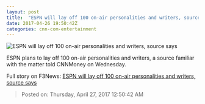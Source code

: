 ```yaml
---
layout: post
title:  "ESPN will lay off 100 on-air personalities and writers, source says"
date: 2017-04-26 19:50:42Z
categories: cnn-com-entertainment
---
```


![ESPN will lay off 100 on-air personalities and writers, source says](http://i2.cdn.turner.com/money/dam/assets/160510153415-espn-logo-780x439.jpg)

ESPN plans to lay off 100 on-air personalities and writers, a source familiar with the matter told CNNMoney on Wednesday.


Full story on F3News: [ESPN will lay off 100 on-air personalities and writers, source says](http://www.f3nws.com/n/uRpXSG)

> Posted on: Thursday, April 27, 2017 12:50:42 AM
